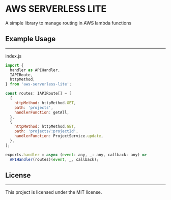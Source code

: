 # AWS SERVERLESS LITE

A simple library to manage routing in AWS lambda functions

## Example Usage

---

index.js

```javascript
import {
  handler as APIHandler,
  IAPIRoute,
  httpMethod,
} from 'aws-serverless-lite';

const routes: IAPIRoute[] = [
  {
    httpMethod: httpMethod.GET,
    path: 'projects',
    handlerFunction: getAll,
  },
  {
    httpMethod: httpMethod.GET,
    path: 'projects/:projectId',
    handlerFunction: ProjectService.update,
  },
];

exports.handler = async (event: any, _: any, callback: any) =>
  APIHandler(routes)(event, _, callback);
```

## License

---

This project is licensed under the MIT license.
